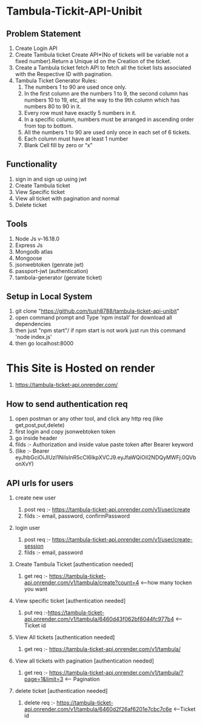 # Tambula-Tickit-API-Unibit
 
## Problem Statement 
1. Create Login API
2. Create Tambula ticket Create API*(No of tickets will be variable not a fixed number).Return a Unique id on the   Creation of the ticket.
3. Create a Tambula ticket fetch API to fetch all the ticket lists associated with the Respective ID with pagination.
4. Tambula Ticket Generator Rules:
    1. The numbers 1 to 90 are used once only.
    2. In the first column are the numbers 1 to 9, the second column has numbers 10 to 19, etc, all the way to the 9th column which has numbers 80 to 90 in it.
    3. Every row must have exactly 5 numbers in it.
    4. In a specific column, numbers must be arranged in ascending order from top to bottom.
    5. All the numbers 1 to 90 are used only once in each set of 6 tickets.
    6. Each column must have at least 1 number
    7. Blank Cell fill by zero or “x”

## Functionality 

1. sign in and sign up using jwt
2. Create Tambula ticket
3. View Specific ticket
4. View all ticket with pagination and normal
5. Delete ticket

## Tools
1. Node Js v-16.18.0
2. Express Js
3. Mongodb atlas
4. Mongoose
5. jsonwebtoken (genrate jwt)
6. passport-jwt (authentication)
7. tambola-generator (genrate ticket)


## Setup in Local System

1. git clone "https://github.com/tush8788/tambula-ticket-api-unibit"
2. open command prompt and Type 'npm install' for download all dependencies
3. then just "npm start"/ if npm start is not work just run this command 'node index.js'
4. then go localhost:8000


# This Site is Hosted on render 
1. https://tambula-ticket-api.onrender.com/



## How to send authentication req
1. open postman or any other tool, and click any http req (like get,post,put,delete)
2. first login and copy jsonwebtoken token
3. go inside header 
4. filds :- Authorization and inside value paste token after Bearer keyword 
5. (like :- Bearer eyJhbGciOiJIUzI1NiIsInR5cCI6IkpXVCJ9.eyJfaWQiOiI2NDQyMWFj.0QVbonXvY) 


## API urls for users 
1. create new user
    1. post req :- https://tambula-ticket-api.onrender.com/v1/user/create
    2. filds :- email, password, confirmPassword

2. login user
    1. post req :- https://tambula-ticket-api.onrender.com/v1/user/create-session
    2. filds :- email, password

3. Create Tambula Ticket [authentication needed]
    1. get req :- https://tambula-ticket-api.onrender.com/v1/tambula/create?count=4 <--how many tocken you want
    
4. View specific ticket [authentication needed]
    1. put req :-https://tambula-ticket-api.onrender.com/v1/tambula/6460d43f062bf8044fc977b4 <-- Ticket id

5. View All tickets [authentication needed]
    1. get req :- https://tambula-ticket-api.onrender.com/v1/tambula/
    

6. View all tickets with pagination [authentication needed]
   1. get req :- https://tambula-ticket-api.onrender.com/v1/tambula/?page=1&limit=3 <-- Pagination

8. delete ticket [authentication needed]
    1. delete req :- https://tambula-ticket-api.onrender.com/v1/tambula/6460d2f26af6201e7cbc7c6e <--Ticket id</b>
